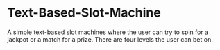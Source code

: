 # Text-Based-Slot-Machine
A simple text-based slot machines where the user can try to spin for a jackpot or a match for a prize. There are four levels the user can bet on.
